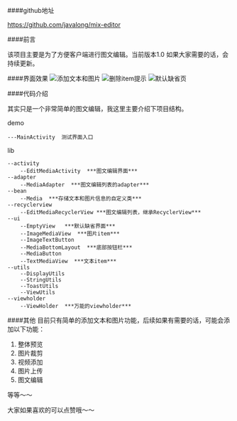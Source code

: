 ####github地址

https://github.com/javalong/mix-editor

####前言

该项目主要是为了方便客户端进行图文编辑。当前版本1.0
如果大家需要的话，会持续更新。

####界面效果
![添加文本和图片](http://img.blog.csdn.net/20161016184827700)
![删除item提示](http://img.blog.csdn.net/20161016190759769)
![默认缺省页](http://img.blog.csdn.net/20161016190829133)

####代码介绍

其实只是一个非常简单的图文编辑，我这里主要介绍下项目结构。

demo       

    ---MainActivity  测试界面入口
lib

	--activity
		--EditMediaActivity  ***图文编辑界面***
	--adapter
		--MediaAdapter  ***图文编辑列表的adapter***
	--bean
		--Media  ***存储文本和图片信息的自定义类***
	--recyclerview
		--EditMediaRecyclerView ***图文编辑列表，继承RecyclerView***
	--ui
		--EmptyView   ***默认缺省界面***
		--ImageMediaView  ***图片item***
		--ImageTextButton
		--MediaBottomLayout  ***底部按钮栏***
		--MediaButton
		--TextMediaView  ***文本item***
	--utils
		--DisplayUtils
		--StringUtils
		--ToastUtils
		--ViewUtils
	--viewholder
		--ViewHolder  ***万能的viewholder***

####其他
   目前只有简单的添加文本和图片功能，后续如果有需要的话，可能会添加以下功能：
   

 1. 整体预览
 2. 图片裁剪
 3. 视频添加
 4. 图片上传
 5. 图文编辑

等等～～

大家如果喜欢的可以点赞哦～～


